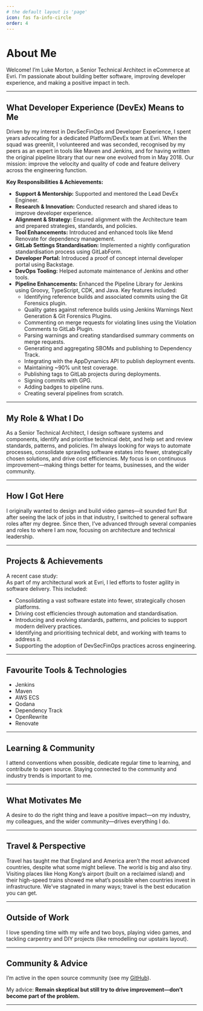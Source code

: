 ```yaml
---
# the default layout is 'page'
icon: fas fa-info-circle
order: 4
---
```


# About Me

Welcome! I’m Luke Morton, a Senior Technical Architect in eCommerce at Evri. I’m passionate about building better software, improving developer experience, and making a positive impact in tech.

---

## What Developer Experience (DevEx) Means to Me

Driven by my interest in DevSecFinOps and Developer Experience, I spent years advocating for a dedicated Platform/DevEx team at Evri. When the squad was greenlit, I volunteered and was seconded, recognised by my peers as an expert in tools like Maven and Jenkins, and for having written the original pipeline library that our new one evolved from in May 2018. Our mission: improve the velocity and quality of code and feature delivery across the engineering function.

**Key Responsibilities & Achievements:**
- **Support & Mentorship:** Supported and mentored the Lead DevEx Engineer.
- **Research & Innovation:** Conducted research and shared ideas to improve developer experience.
- **Alignment & Strategy:** Ensured alignment with the Architecture team and prepared strategies, standards, and policies.
- **Tool Enhancements:** Introduced and enhanced tools like Mend Renovate for dependency management.
- **GitLab Settings Standardisation:** Implemented a nightly configuration standardisation process using GitLabForm.
- **Developer Portal:** Introduced a proof of concept internal developer portal using Backstage.
- **DevOps Tooling:** Helped automate maintenance of Jenkins and other tools.
- **Pipeline Enhancements:** Enhanced the Pipeline Library for Jenkins using Groovy, TypeScript, CDK, and Java. Key features included:
  - Identifying reference builds and associated commits using the Git Forensics plugin.
  - Quality gates against reference builds using Jenkins Warnings Next Generation & Git Forensics Plugins.
  - Commenting on merge requests for violating lines using the Violation Comments to GitLab Plugin.
  - Parsing warnings and creating standardised summary comments on merge requests.
  - Generating and aggregating SBOMs and publishing to Dependency Track.
  - Integrating with the AppDynamics API to publish deployment events.
  - Maintaining ~90% unit test coverage.
  - Publishing tags to GitLab projects during deployments.
  - Signing commits with GPG.
  - Adding badges to pipeline runs.
  - Creating several pipelines from scratch.

---

## My Role & What I Do

As a Senior Technical Architect, I design software systems and components, identify and prioritise technical debt, and help set and review standards, patterns, and policies. I’m always looking for ways to automate processes, consolidate sprawling software estates into fewer, strategically chosen solutions, and drive cost efficiencies. My focus is on continuous improvement—making things better for teams, businesses, and the wider community.

---

## How I Got Here

I originally wanted to design and build video games—it sounded fun! But after seeing the lack of jobs in that industry, I switched to general software roles after my degree. Since then, I’ve advanced through several companies and roles to where I am now, focusing on architecture and technical leadership.

---

## Projects & Achievements

A recent case study:  
As part of my architectural work at Evri, I led efforts to foster agility in software delivery. This included:
- Consolidating a vast software estate into fewer, strategically chosen platforms.
- Driving cost efficiencies through automation and standardisation.
- Introducing and evolving standards, patterns, and policies to support modern delivery practices.
- Identifying and prioritising technical debt, and working with teams to address it.
- Supporting the adoption of DevSecFinOps practices across engineering.

---

## Favourite Tools & Technologies

- Jenkins
- Maven
- AWS ECS
- Qodana
- Dependency Track
- OpenRewrite
- Renovate

---

## Learning & Community

I attend conventions when possible, dedicate regular time to learning, and contribute to open source. Staying connected to the community and industry trends is important to me.

---

## What Motivates Me

A desire to do the right thing and leave a positive impact—on my industry, my colleagues, and the wider community—drives everything I do.

---

## Travel & Perspective

Travel has taught me that England and America aren’t the most advanced countries, despite what some might believe. The world is big and also tiny. Visiting places like Hong Kong’s airport (built on a reclaimed island) and their high-speed trains showed me what’s possible when countries invest in infrastructure. We’ve stagnated in many ways; travel is the best education you can get.

---

## Outside of Work

I love spending time with my wife and two boys, playing video games, and tackling carpentry and DIY projects (like remodelling our upstairs layout).

---

## Community & Advice

I’m active in the open source community (see my [GitHub](https://github.com/mortonl)).

My advice: **Remain skeptical but still try to drive improvement—don’t become part of the problem.**

---
